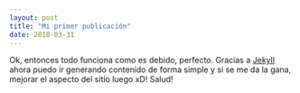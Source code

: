 ```yaml
---
layout: post
title: "Mi primer publicación"
date: 2018-03-31
---
```

Ok, entonces todo funciona como es debido, perfecto. Gracias a [Jekyll](http://jekyllrb.com) ahora puedo ir generando contenido de forma simple y si se me da la gana, mejorar el aspecto del sitio luego xD!
Salud!